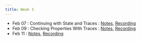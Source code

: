 ```yaml
---
title: Week 3
---
```


- Feb 07 : Continuing with State and Traces : [Notes](https://hackmd.io/@lfs/ryGMke30K), [Recording](https://brown.hosted.panopto.com/Panopto/Pages/Viewer.aspx?id=e4c31182-a070-4f91-8909-ae2900f643db)
- Feb 09 : Checking Properties With Traces : [Notes](https://hackmd.io/@lfs/rkNXncRRt), [Recording](#)
- Feb 11 : [Notes](#), [Recording](#)
